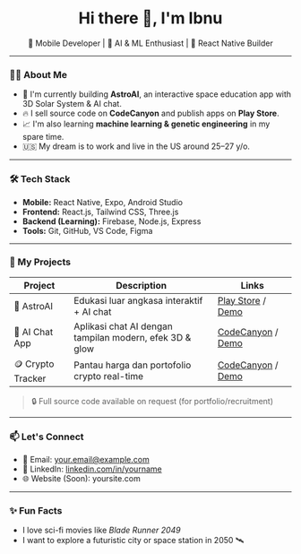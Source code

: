<h1 align="center">Hi there 👋, I'm Ibnu</h1>
<p align="center">
  🚀 Mobile Developer | 🤖 AI & ML Enthusiast | 📱 React Native Builder
</p>

---

### 👨‍💻 About Me
- 🌌 I'm currently building **AstroAI**, an interactive space education app with 3D Solar System & AI chat.
- 🔥 I sell source code on **CodeCanyon** and publish apps on **Play Store**.
- 📈 I'm also learning **machine learning & genetic engineering** in my spare time.
- 🇺🇸 My dream is to work and live in the US around 25–27 y/o.

---

### 🛠️ Tech Stack
- **Mobile:** React Native, Expo, Android Studio
- **Frontend:** React.js, Tailwind CSS, Three.js
- **Backend (Learning):** Firebase, Node.js, Express
- **Tools:** Git, GitHub, VS Code, Figma

---

### 📱 My Projects
| Project | Description | Links |
|--------|-------------|-------|
| 🚀 AstroAI | Edukasi luar angkasa interaktif + AI chat | [Play Store](#) / [Demo](#) |
| 💬 AI Chat App | Aplikasi chat AI dengan tampilan modern, efek 3D & glow | [CodeCanyon](#) / [Demo](#) |
| 🪙 Crypto Tracker | Pantau harga dan portofolio crypto real-time | [CodeCanyon](#) / [Demo](#) |

> 🔒 Full source code available on request (for portfolio/recruitment)

---

### 📫 Let's Connect
- 📩 Email: your.email@example.com  
- 💼 LinkedIn: [linkedin.com/in/yourname](https://linkedin.com/in/yourname)  
- 🌐 Website (Soon): yoursite.com

---

### ✨ Fun Facts
- I love sci-fi movies like *Blade Runner 2049*
- I want to explore a futuristic city or space station in 2050 🛰️
